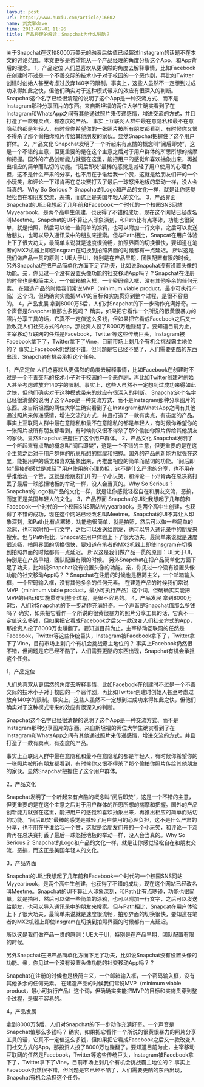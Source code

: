 ```yaml
---
layout: post
url: https://www.huxiu.com/article/16602
name: 刘文举dave
time: 2013-07-01 11:26
title: 产品经理的解读：Snapchat为什么够酷？
---
```

关于Snapchat在这轮8000万美元的融资后估值已经超过Instagram的话题不在本文的讨论范围。本文更多是希望能从一个产品经理的角度分析这个App，和App背后的理念。 1，产品定位 人们总喜欢从更偶然的角度去解释事情，比如Facebook在创建时不过是一个不善交际的技术小子对于校园的一个恶作剧，再比如Twitter创建时创始人甚至考虑过放弃140字的限制。事实上，这些人虽然不一定想到过成功来得如此之快，但他们确实对于这种模式带来的效应有很深入的判断。 Snapchat这个名字已经很清楚的说明了这个App是一种交流方式、而不是Instagram那种分享图片的东西。来自斯坦福的两位大学生确实看到了在Instagram和WhatsApp之间有其他通过照片来传递感情，增进交流的方式，并且打造了一款有卖点，有态度的产品。 事实上互联网人群中最在意隐私和最不在意隐私的都是年轻人，有时候你希望你的一张照片被所有朋友都看到，有时候你又恨不得杀了那个偷拍你照片传给其他朋友的家伙。显然Snapchat把握住了这个用户群体。 2，产品文化 Snapchat发明了一个听起来有点酷的概念叫“阅后即焚”，这是一个不错的主意，但更重要的是在这个主意之后对于用户群体的所思所想的揣摩和把握。国外的产品创新能力就强在这里，能把用户的感觉和喜欢抽象出来，再推出相应的简单而贴切的功能。“阅后即焚”最棒的感觉是减轻了用户使用的心理负担，这不是什么严肃的分享，也不用在乎谁给我一个赞，这就是给朋友们开的一个小玩笑，和评论一下邓肯再在总决赛打丢了最后一球怒捶地板的举动一样，没人会当真的。Why So Serious？ Snapchat的Logo和产品的文化一样，就是让你感觉轻松自在和朋友交流，恶搞，而这正是美国年轻人的文化。 3，产品界面 Snapchat的UI让我想起了几年前和Facebook一个时代的一个校园SNS网站Myyearbook，是两个高中生创建，也获得了不错的成功，现在这个网站已经改名叫Meetme。Snapchat的UI不算让人印象深刻，和Path比有点寒碜，功能也很简单，就是拍照，然后可以做一些简单的涂鸦，也可以附加一行文字，之后可以发送给朋友，也可以导入通讯录中的朋友来搜索。但与Path相比，Snapcat在用户体验上下了很大功夫，最简单来说就是速度很流畅，拍照界面的切换很快，要知道在笔者的MX2机器上即使Insgram在切换到拍照界面的时候都有一点延迟。 所以这是我们做产品一贯的原则：UE大于UI，特别是在产品早期，团队配置有限的时候。 另外Snapchat在把产品简单化方面下足了功夫，比如说Snapchat没有设置头像的功能。亲，你见过一个没有设置头像功能的社交移动App吗？ ? Snapchat在注册的时候也是极简主义，一个邮箱输入框，一个密码输入框，没有其他多余的任何元素。 在建造产品的时候我们常说MVP（minimum viable product，最小可执行产品）这个词，但确确实实能把MVP的目标和实施贯穿到整个过程，是很不容易的。 4，产品发展 拿到8000万$后，人们对Snapchat的下一步动作充满好奇。一个声音是Snapchat值那么多钱吗？ 确实，如果把它看作一个所说的很黄很暴力的照片分享工具的话，它真不一定值这么多钱，但如果把它看成Facebook之后又一款改变人们社交方式的App，那投资人投了8000万也赚翻了。要知道目前为止，主宰移动互联网的任然是Facebook，Twitter等这些传统巨头，Instagram被Facebook拿下了，Twitter拿下了Vine，目前市场上剩几个有机会挑战霸主地位的？ 事实上Facebook仍然很不错，但问题是它已经不酷了，人们需要更酷的东西出现，Snapchat有机会承担这个任务。

1，产品定位 人们总喜欢从更偶然的角度去解释事情，比如Facebook在创建时不过是一个不善交际的技术小子对于校园的一个恶作剧，再比如Twitter创建时创始人甚至考虑过放弃140字的限制。事实上，这些人虽然不一定想到过成功来得如此之快，但他们确实对于这种模式带来的效应有很深入的判断。 Snapchat这个名字已经很清楚的说明了这个App是一种交流方式、而不是Instagram那种分享图片的东西。来自斯坦福的两位大学生确实看到了在Instagram和WhatsApp之间有其他通过照片来传递感情，增进交流的方式，并且打造了一款有卖点，有态度的产品。 事实上互联网人群中最在意隐私和最不在意隐私的都是年轻人，有时候你希望你的一张照片被所有朋友都看到，有时候你又恨不得杀了那个偷拍你照片传给其他朋友的家伙。显然Snapchat把握住了这个用户群体。 2，产品文化 Snapchat发明了一个听起来有点酷的概念叫“阅后即焚”，这是一个不错的主意，但更重要的是在这个主意之后对于用户群体的所思所想的揣摩和把握。国外的产品创新能力就强在这里，能把用户的感觉和喜欢抽象出来，再推出相应的简单而贴切的功能。“阅后即焚”最棒的感觉是减轻了用户使用的心理负担，这不是什么严肃的分享，也不用在乎谁给我一个赞，这就是给朋友们开的一个小玩笑，和评论一下邓肯再在总决赛打丢了最后一球怒捶地板的举动一样，没人会当真的。Why So Serious？ Snapchat的Logo和产品的文化一样，就是让你感觉轻松自在和朋友交流，恶搞，而这正是美国年轻人的文化。 3，产品界面 Snapchat的UI让我想起了几年前和Facebook一个时代的一个校园SNS网站Myyearbook，是两个高中生创建，也获得了不错的成功，现在这个网站已经改名叫Meetme。Snapchat的UI不算让人印象深刻，和Path比有点寒碜，功能也很简单，就是拍照，然后可以做一些简单的涂鸦，也可以附加一行文字，之后可以发送给朋友，也可以导入通讯录中的朋友来搜索。但与Path相比，Snapcat在用户体验上下了很大功夫，最简单来说就是速度很流畅，拍照界面的切换很快，要知道在笔者的MX2机器上即使Insgram在切换到拍照界面的时候都有一点延迟。 所以这是我们做产品一贯的原则：UE大于UI，特别是在产品早期，团队配置有限的时候。 另外Snapchat在把产品简单化方面下足了功夫，比如说Snapchat没有设置头像的功能。亲，你见过一个没有设置头像功能的社交移动App吗？ ? Snapchat在注册的时候也是极简主义，一个邮箱输入框，一个密码输入框，没有其他多余的任何元素。 在建造产品的时候我们常说MVP（minimum viable product，最小可执行产品）这个词，但确确实实能把MVP的目标和实施贯穿到整个过程，是很不容易的。 4，产品发展 拿到8000万$后，人们对Snapchat的下一步动作充满好奇。一个声音是Snapchat值那么多钱吗？ 确实，如果把它看作一个所说的很黄很暴力的照片分享工具的话，它真不一定值这么多钱，但如果把它看成Facebook之后又一款改变人们社交方式的App，那投资人投了8000万也赚翻了。要知道目前为止，主宰移动互联网的任然是Facebook，Twitter等这些传统巨头，Instagram被Facebook拿下了，Twitter拿下了Vine，目前市场上剩几个有机会挑战霸主地位的？ 事实上Facebook仍然很不错，但问题是它已经不酷了，人们需要更酷的东西出现，Snapchat有机会承担这个任务。

1，产品定位

人们总喜欢从更偶然的角度去解释事情，比如Facebook在创建时不过是一个不善交际的技术小子对于校园的一个恶作剧，再比如Twitter创建时创始人甚至考虑过放弃140字的限制。事实上，这些人虽然不一定想到过成功来得如此之快，但他们确实对于这种模式带来的效应有很深入的判断。

Snapchat这个名字已经很清楚的说明了这个App是一种交流方式、而不是Instagram那种分享图片的东西。来自斯坦福的两位大学生确实看到了在Instagram和WhatsApp之间有其他通过照片来传递感情，增进交流的方式，并且打造了一款有卖点，有态度的产品。

事实上互联网人群中最在意隐私和最不在意隐私的都是年轻人，有时候你希望你的一张照片被所有朋友都看到，有时候你又恨不得杀了那个偷拍你照片传给其他朋友的家伙。显然Snapchat把握住了这个用户群体。

2，产品文化

Snapchat发明了一个听起来有点酷的概念叫“阅后即焚”，这是一个不错的主意，但更重要的是在这个主意之后对于用户群体的所思所想的揣摩和把握。国外的产品创新能力就强在这里，能把用户的感觉和喜欢抽象出来，再推出相应的简单而贴切的功能。“阅后即焚”最棒的感觉是减轻了用户使用的心理负担，这不是什么严肃的分享，也不用在乎谁给我一个赞，这就是给朋友们开的一个小玩笑，和评论一下邓肯再在总决赛打丢了最后一球怒捶地板的举动一样，没人会当真的。Why So Serious？ Snapchat的Logo和产品的文化一样，就是让你感觉轻松自在和朋友交流，恶搞，而这正是美国年轻人的文化。

3，产品界面

Snapchat的UI让我想起了几年前和Facebook一个时代的一个校园SNS网站Myyearbook，是两个高中生创建，也获得了不错的成功，现在这个网站已经改名叫Meetme。Snapchat的UI不算让人印象深刻，和Path比有点寒碜，功能也很简单，就是拍照，然后可以做一些简单的涂鸦，也可以附加一行文字，之后可以发送给朋友，也可以导入通讯录中的朋友来搜索。但与Path相比，Snapcat在用户体验上下了很大功夫，最简单来说就是速度很流畅，拍照界面的切换很快，要知道在笔者的MX2机器上即使Insgram在切换到拍照界面的时候都有一点延迟。

所以这是我们做产品一贯的原则：UE大于UI，特别是在产品早期，团队配置有限的时候。

另外Snapchat在把产品简单化方面下足了功夫，比如说Snapchat没有设置头像的功能。亲，你见过一个没有设置头像功能的社交移动App吗？ ?

Snapchat在注册的时候也是极简主义，一个邮箱输入框，一个密码输入框，没有其他多余的任何元素。 在建造产品的时候我们常说MVP（minimum viable product，最小可执行产品）这个词，但确确实实能把MVP的目标和实施贯穿到整个过程，是很不容易的。

4，产品发展

拿到8000万$后，人们对Snapchat的下一步动作充满好奇。一个声音是Snapchat值那么多钱吗？ 确实，如果把它看作一个所说的很黄很暴力的照片分享工具的话，它真不一定值这么多钱，但如果把它看成Facebook之后又一款改变人们社交方式的App，那投资人投了8000万也赚翻了。要知道目前为止，主宰移动互联网的任然是Facebook，Twitter等这些传统巨头，Instagram被Facebook拿下了，Twitter拿下了Vine，目前市场上剩几个有机会挑战霸主地位的？ 事实上Facebook仍然很不错，但问题是它已经不酷了，人们需要更酷的东西出现，Snapchat有机会承担这个任务。

